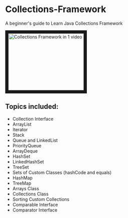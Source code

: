 # Collections-Framework
A beginner's guide to Learn Java Collections Framework

<a href="https://www.youtube.com/watch?v=rzA7UJ-hQn4" target="_blank"><img src="https://img.youtube.com/vi/rzA7UJ-hQn4/0.jpg" 
alt="Collections Framework in 1 video" width="240" height="180" border="10" /></a>

## Topics included:

* Collection Interface
* ArrayList
* Iterator
* Stack
* Queue and LinkedList
* PriorityQueue
* ArrayDeque
* HashSet
* LinkedHashSet
* TreeSet
* Sets of Custom Classes (hashCode and equals)
* HashMap
* TreeMap
* Arrays Class
* Collections Class
* Sorting Custom Collections
* Comparable Interface
* Comparator Interface

